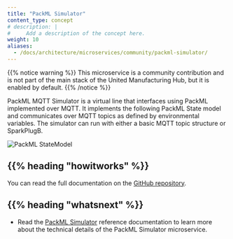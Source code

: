 ```yaml
---
title: "PackML Simulator"
content_type: concept
# description: |
#     Add a description of the concept here.
weight: 10
aliases:
  - /docs/architecture/microservices/community/packml-simulator/
---
```


<!-- overview -->

{{% notice warning %}}
This microservice is a community contribution and is not part of the main stack of the United Manufacturing Hub, but it is enabled by default.
{{% /notice %}}

PackML MQTT Simulator is a virtual line that interfaces using PackML implemented
over MQTT. It implements the following PackML State model and communicates
over MQTT topics as defined by environmental variables. The simulator can run
with either a basic MQTT topic structure or SparkPlugB.

![PackML StateModel](/images/microservices-community/PackML-StateModel.png)

<!-- body -->

## {{% heading "howitworks" %}}

You can read the full documentation on the
[GitHub repository](https://github.com/Spruik/PackML-MQTT-Simulator).

<!-- Optional section; add links to information related to this topic. -->

## {{% heading "whatsnext" %}}

- Read the [PackML Simulator](/docs/reference/microservices/packml-simulator/) reference
  documentation to learn more about the technical details of the PackML Simulator
  microservice.
